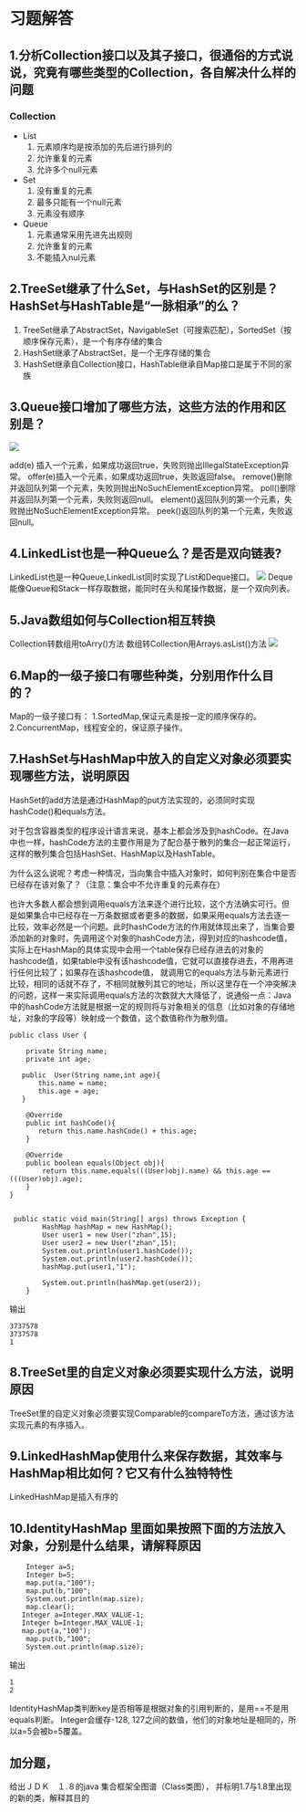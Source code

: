 # 习题解答

## 1.分析Collection接口以及其子接口，很通俗的方式说说，究竟有哪些类型的Collection，各自解决什么样的问题

### Collection
* List
	1. 元素顺序均是按添加的先后进行排列的
  	2. 允许重复的元素
  	3. 允许多个null元素  
* Set
	1. 没有重复的元素
  	2. 最多只能有一个null元素
  	3. 元素没有顺序
* Queue
	1. 元素通常采用先进先出规则
	2. 允许重复的元素
  	3. 不能插入nul元素


## 2.TreeSet继承了什么Set，与HashSet的区别是？HashSet与HashTable是“一脉相承”的么？
1. TreeSet继承了AbstractSet，NavigableSet（可搜索匹配），SortedSet（按顺序保存元素），是一个有序存储的集合
2. HashSet继承了AbstractSet，是一个无序存储的集合
3. HashSet继承自Collection接口，HashTable继承自Map接口是属于不同的家族

## 3.Queue接口增加了哪些方法，这些方法的作用和区别是？
![](img/lesson03-001.png)

add(e) 插入一个元素，如果成功返回true，失败则抛出IllegalStateException异常。
offer(e)插入一个元素，如果成功返回true，失败返回false。
remove()删除并返回队列第一个元素，失败则抛出NoSuchElementException异常。
poll()删除并返回队列第一个元素，失败则返回null。
element()返回队列的第一个元素，失败抛出NoSuchElementException异常。
peek()返回队列的第一个元素，失败返回null。


## 4.LinkedList也是一种Queue么？是否是双向链表?
LinkedList也是一种Queue,LinkedList同时实现了List和Deque接口。
![](img/lesson03-002.png)
Deque能像Queue和Stack一样存取数据，能同时在头和尾操作数据，是一个双向列表。

## 5.Java数组如何与Collection相互转换
Collection转数组用toArry()方法 
数组转Collection用Arrays.asList()方法
![](img/lesson03-003.png)

## 6.Map的一级子接口有哪些种类，分别用作什么目的？
Map的一级子接口有：
1.SortedMap,保证元素是按一定的顺序保存的。
2.ConcurrentMap，线程安全的，保证原子操作。


## 7.HashSet与HashMap中放入的自定义对象必须要实现哪些方法，说明原因
HashSet的add方法是通过HashMap的put方法实现的，必须同时实现hashCode()和equals方法。

对于包含容器类型的程序设计语言来说，基本上都会涉及到hashCode。在Java中也一样，hashCode方法的主要作用是为了配合基于散列的集合一起正常运行，这样的散列集合包括HashSet、HashMap以及HashTable。

为什么这么说呢？考虑一种情况，当向集合中插入对象时，如何判别在集合中是否已经存在该对象了？（注意：集合中不允许重复的元素存在）

也许大多数人都会想到调用equals方法来逐个进行比较，这个方法确实可行。但是如果集合中已经存在一万条数据或者更多的数据，如果采用equals方法去逐一比较，效率必然是一个问题。此时hashCode方法的作用就体现出来了，当集合要添加新的对象时，先调用这个对象的hashCode方法，得到对应的hashcode值，实际上在HashMap的具体实现中会用一个table保存已经存进去的对象的hashcode值，如果table中没有该hashcode值，它就可以直接存进去，不用再进行任何比较了；如果存在该hashcode值， 就调用它的equals方法与新元素进行比较，相同的话就不存了，不相同就散列其它的地址，所以这里存在一个冲突解决的问题，这样一来实际调用equals方法的次数就大大降低了，说通俗一点：Java中的hashCode方法就是根据一定的规则将与对象相关的信息（比如对象的存储地址，对象的字段等）映射成一个数值，这个数值称作为散列值。

```
public class User {

    private String name;
    private int age;

   public  User(String name,int age){
       this.name = name;
       this.age = age;
   }

    @Override
    public int hashCode(){
       return this.name.hashCode() + this.age;
    }

    @Override
    public boolean equals(Object obj){
        return this.name.equals(((User)obj).name) && this.age == (((User)obj).age);
    }
}


 public static void main(String[] args) throws Exception {
        HashMap hashMap = new HashMap();
        User user1 = new User("zhan",15);
        User user2 = new User("zhan",15);
        System.out.println(user1.hashCode());
        System.out.println(user2.hashCode());
        hashMap.put(user1,"1");

        System.out.println(hashMap.get(user2));
    }
```

输出
```
3737578
3737578
1
```


## 8.TreeSet里的自定义对象必须要实现什么方法，说明原因
TreeSet里的自定义对象必须要实现Comparable的compareTo方法，通过该方法实现元素的有序插入。

## 9.LinkedHashMap使用什么来保存数据，其效率与HashMap相比如何？它又有什么独特特性
LinkedHashMap是插入有序的

## 10.IdentityHashMap 里面如果按照下面的方法放入对象，分别是什么结果，请解释原因
        Integer a=5;
        Integer b=5;
        map.put(a,"100");
        map.put(b,"100";
        System.out.println(map.size);
        map.clear();
       Integer a=Integer.MAX_VALUE-1;
       Integer b=Integer.MAX_VALUE-1;
       map.put(a,"100");
        map.put(b,"100";
        System.out.println(map.size);
输出
```
1
2
```
IdentityHashMap类判断key是否相等是根据对象的引用判断的，是用==不是用equals判断。
Integer会缓存-128, 127之间的数值，他们的对象地址是相同的，所以a=5会被b=5覆盖。


## 加分题，
给出ＪＤＫ　１.８的java 集合框架全图谱（Class类图）， 并标明1.7与1.8里出现的新的类，解释其目的